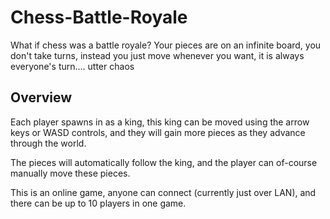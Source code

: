 # Chess-Battle-Royale
What if chess was a battle royale? Your pieces are on an infinite board, you don't take turns, instead you just move whenever you want, it is always everyone's turn.... utter chaos

## Overview
Each player spawns in as a king, this king can be moved using the arrow keys or WASD controls, and they will gain more pieces as they advance through the world.

The pieces will automatically follow the king, and the player can of-course manually move these pieces.

This is an online game, anyone can connect (currently just over LAN), and there can be up to 10 players in one game.
